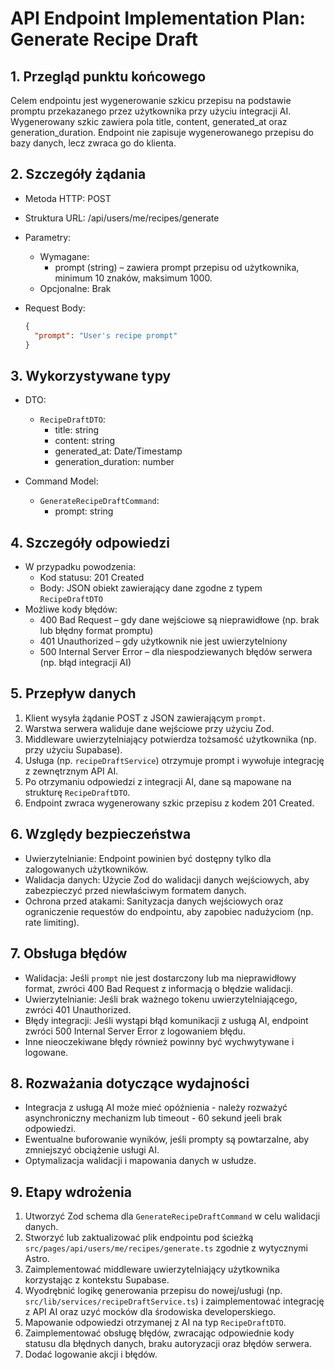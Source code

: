 # API Endpoint Implementation Plan: Generate Recipe Draft

## 1. Przegląd punktu końcowego

Celem endpointu jest wygenerowanie szkicu przepisu na podstawie promptu przekazanego przez użytkownika przy użyciu integracji AI. Wygenerowany szkic zawiera pola title, content, generated_at oraz generation_duration. Endpoint nie zapisuje wygenerowanego przepisu do bazy danych, lecz zwraca go do klienta.

## 2. Szczegóły żądania

- Metoda HTTP: POST
- Struktura URL: /api/users/me/recipes/generate
- Parametry:
  - Wymagane:
    - prompt (string) – zawiera prompt przepisu od użytkownika, minimum 10 znaków, maksimum 1000.
  - Opcjonalne: Brak

- Request Body:

  ```json
  {
    "prompt": "User's recipe prompt"
  }
  ```

## 3. Wykorzystywane typy

- DTO:
  - `RecipeDraftDTO`:
    - title: string
    - content: string
    - generated_at: Date/Timestamp
    - generation_duration: number

- Command Model:
  - `GenerateRecipeDraftCommand`:
    - prompt: string

## 4. Szczegóły odpowiedzi

- W przypadku powodzenia:
  - Kod statusu: 201 Created
  - Body: JSON obiekt zawierający dane zgodne z typem `RecipeDraftDTO`
- Możliwe kody błędów:
  - 400 Bad Request – gdy dane wejściowe są nieprawidłowe (np. brak lub błędny format promptu)
  - 401 Unauthorized – gdy użytkownik nie jest uwierzytelniony
  - 500 Internal Server Error – dla niespodziewanych błędów serwera (np. błąd integracji AI)

## 5. Przepływ danych

1. Klient wysyła żądanie POST z JSON zawierającym `prompt`.
2. Warstwa serwera waliduje dane wejściowe przy użyciu Zod.
3. Middleware uwierzytelniający potwierdza tożsamość użytkownika (np. przy użyciu Supabase).
4. Usługa (np. `recipeDraftService`) otrzymuje prompt i wywołuje integrację z zewnętrznym API AI.
5. Po otrzymaniu odpowiedzi z integracji AI, dane są mapowane na strukturę `RecipeDraftDTO`.
6. Endpoint zwraca wygenerowany szkic przepisu z kodem 201 Created.

## 6. Względy bezpieczeństwa

- Uwierzytelnianie: Endpoint powinien być dostępny tylko dla zalogowanych użytkowników.
- Walidacja danych: Użycie Zod do walidacji danych wejściowych, aby zabezpieczyć przed niewłaściwym formatem danych.
- Ochrona przed atakami: Sanityzacja danych wejściowych oraz ograniczenie requestów do endpointu, aby zapobiec nadużyciom (np. rate limiting).

## 7. Obsługa błędów

- Walidacja: Jeśli `prompt` nie jest dostarczony lub ma nieprawidłowy format, zwróci 400 Bad Request z informacją o błędzie walidacji.
- Uwierzytelnianie: Jeśli brak ważnego tokenu uwierzytelniającego, zwróci 401 Unauthorized.
- Błędy integracji: Jeśli wystąpi błąd komunikacji z usługą AI, endpoint zwróci 500 Internal Server Error z logowaniem błędu.
- Inne nieoczekiwane błędy również powinny być wychwytywane i logowane.

## 8. Rozważania dotyczące wydajności

- Integracja z usługą AI może mieć opóźnienia - należy rozważyć asynchroniczny mechanizm lub timeout - 60 sekund jeeli brak odpowiedzi.
- Ewentualne buforowanie wyników, jeśli prompty są powtarzalne, aby zmniejszyć obciążenie usługi AI.
- Optymalizacja walidacji i mapowania danych w usłudze.

## 9. Etapy wdrożenia

1. Utworzyć Zod schema dla `GenerateRecipeDraftCommand` w celu walidacji danych.
2. Stworzyć lub zaktualizować plik endpointu pod ścieżką `src/pages/api/users/me/recipes/generate.ts` zgodnie z wytycznymi Astro.
3. Zaimplementować middleware uwierzytelniający użytkownika korzystając z kontekstu Supabase.
4. Wyodrębnić logikę generowania przepisu do nowej/usługi (np. `src/lib/services/recipeDraftService.ts`) i zaimplementować integrację z API AI oraz uzyć mocków dla środowiska developerskiego.
5. Mapowanie odpowiedzi otrzymanej z AI na typ `RecipeDraftDTO`.
6. Zaimplementować obsługę błędów, zwracając odpowiednie kody statusu dla błędnych danych, braku autoryzacji oraz błędów serwera.
7. Dodać logowanie akcji i błędów.
